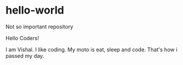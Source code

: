 # hello-world
Not so important repository

Hello Coders!

I am Vishal. I like coding. My moto is eat, sleep and code. That's how i passed my day.
